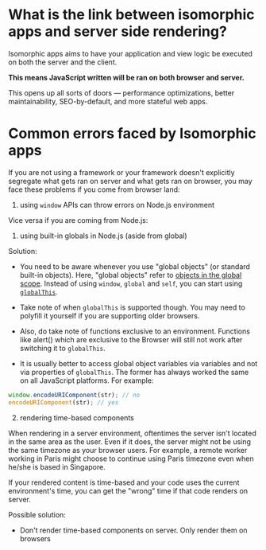 # What is the link between isomorphic apps and server side rendering?

Isomorphic apps aims to have your application and view logic be executed on both the server and the client. 

**This means JavaScript written will be ran on both browser and server.**

This opens up all sorts of doors — performance optimizations, better maintainability, SEO-by-default, and more stateful web apps.

# Common errors faced by Isomorphic apps

If you are not using a framework or your framework doesn't explicitly segregate what gets ran on server and what gets ran on browser, 
you may face these problems if you come from browser land:

1. using `window` APIs can throw errors on Node.js environment

Vice versa if you are coming from Node.js:

1. using built-in globals in Node.js (aside from global)

Solution:
- You need to be aware whenever you use "global objects" (or standard built-in objects). 
Here, "global objects" refer to [objects in the global scope](https://developer.mozilla.org/en-US/docs/Web/JavaScript/Reference/Global_Objects).
Instead of using `window`, `global` and `self`, you can start using [`globalThis`](https://developer.mozilla.org/en-US/docs/Web/JavaScript/Reference/Global_Objects/globalThis). 

- Take note of when `globalThis` is supported though. You may need to polyfill it yourself if you are supporting older browsers.

- Also, do take note of functions exclusive to an environment. Functions like alert() which are exclusive to the Browser will still not work after switching it to `globalThis`.

- It is usually better to access global object variables via variables and not via properties of `globalThis`. The former has always worked the same on all JavaScript platforms. For example:
```js
window.encodeURIComponent(str); // no
encodeURIComponent(str); // yes
```

2. rendering time-based components

When rendering in a server environment, oftentimes the server isn't located in the same area as the user. 
Even if it does, the server might not be using the same timezone as your browser users. 
For example, a remote worker working in Paris might choose to continue using Paris timezone even when he/she is based in Singapore.

If your rendered content is time-based and your code uses the current environment's time, you can get the "wrong" time if that code renders on server.

Possible solution:
- Don't render time-based components on server. Only render them on browsers
